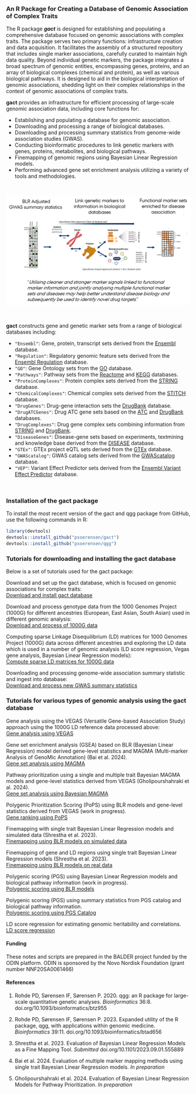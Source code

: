
<!-- README.md is generated from README.Rmd. Please edit that file -->

### An R Package for Creating a Database of Genomic Association of Complex Traits

The R package ***gact*** is designed for establishing and populating a
comprehensive database focused on genomic associations with complex
traits. The package serves two primary functions: infrastructure
creation and data acquisition. It facilitates the assembly of a
structured repository that includes single marker associations,
carefully curated to maintain high data quality. Beyond individual
genetic markers, the package integrates a broad spectrum of genomic
entities, encompassing genes, proteins, and an array of biological
complexes (chemical and protein), as well as various biological
pathways. It is designed to aid in the biological interpretation of
genomic associations, shedding light on their complex relationships in
the context of genomic associations of complex traits.

**gact** provides an infrastructure for efficient processing of
large-scale genomic association data, including core functions for:

- Establishing and populating a database for genomic association.
- Downloading and processing a range of biological databases.
- Downloading and processing summary statistics from genome-wide
  association studies (GWAS).
- Conducting bioinformatic procedures to link genetic markers with
  genes, proteins, metabolites, and biological pathways.
- Finemapping of genomic regions using Bayesian Linear Regression
  models.
- Performing advanced gene set enrichment analysis utilizing a variety
  of tools and methodologies.

<br>

![](Images/Concept.png) <br>

<br>

**gact** constructs gene and genetic marker sets from a range of
biological databases including:

- `"Ensembl"`: Gene, protein, transcript sets derived from the
  [Ensembl](https://www.ensembl.org/index.html) database.
- `"Regulation"`: Regulatory genomic feature sets derived from the
  [Ensembl
  Regulation](https://www.ensembl.org/info/genome/funcgen/index.html)
  database.
- `"GO"`: Gene Ontology sets from the [GO](https://geneontology.org)
  database.
- `"Pathways"`: Pathway sets from the [Reactome](https://reactome.org)
  and [KEGG](https://www.genome.jp/kegg/pathway.html) databases.
- `"ProteinComplexes"`: Protein complex sets derived from the
  [STRING](https://string-db.org) database.
- `"ChemicalComplexes"`: Chemical complex sets derived from the
  [STITCH](http://stitch.embl.de/) database.
- `"DrugGenes"`: Drug-gene interaction sets the
  [DrugBank](https://go.drugbank.com) database.
- `"DrugATCGenes"`: Drug ATC gene sets based on the
  [ATC](https://www.whocc.no/atc_ddd_index/) and
  [DrugBank](https://go.drugbank.com) databases.
- `"DrugComplexes"`: Drug gene complex sets combining information from
  [STRING](https://string-db.org) and
  [DrugBank](https://go.drugbank.com).
- `"DiseaseGenes"`: Disease-gene sets based on experiments, textmining
  and knowledge base derived from the
  [DISEASE](https://diseases.jensenlab.org/Search) database.
- `"GTEx"`: GTEx project eQTL sets derived from the
  [GTEx](https://www.gtexportal.org/home/downloads/adult-gtex/overview)
  database.
- `"GWAScatalog"`: GWAS catalog sets derived from the
  [GWAScatalog](https://www.ebi.ac.uk/gwas/) database.
- `"VEP"`: Variant Effect Predictor sets derived from the [Ensembl
  Variant Effect
  Predictor](https://grch37.ensembl.org/info/docs/tools/vep) database.

<br>

### Installation of the gact package

To install the most recent version of the gact and qgg package from
GitHub, use the following commands in R:

``` r
library(devtools)
devtools::install_github("psoerensen/gact")
devtools::install_github("psoerensen/qgg")
```

### Tutorials for downloading and installing the gact database

Below is a set of tutorials used for the gact package:

Download and set up the gact database, which is focused on genomic
associations for complex traits:  
[Download and install gact
database](Document/Download_and_install_gact_database.html)

Download and process genotype data from the 1000 Genomes Project (1000G)
for different ancestries (European, East Asian, South Asian) used in
different genomic analysis:  
[Download and process of 1000G data](Document/Process_1000G.html)

Computing sparse Linkage Disequilibrium (LD) matrices for 1000 Genomes
Project (1000G) data across different ancestries and exploring the LD
data which is used in a number of genomic analysis (LD score regression,
Vegas gene analysis, Bayesian Linear Regression models):  
[Compute sparse LD matrices for 1000G
data](Document/Compute_sparseLD_1000G.html)

Downloading and processing genome-wide association summary statistic and
ingest into database:  
[Download and process new GWAS summary
statistics](Document/Download_and_process_gwas.html)

### Tutorials for various types of genomic analysis using the gact database

Gene analysis using the VEGAS (Versatile Gene-based Association Study)
approach using the 1000G LD reference data processed above:  
[Gene analysis using VEGAS](Document/Gene_analysis_vegas.html)

Gene set enrichment analysis (GSEA) based on BLR (Bayesian Linear
Regression) model derived gene-level statistics and MAGMA (Multi-marker
Analysis of GenoMic Annotation) (Bai et al. 2024).  
[Gene set analysis using MAGMA](Document/Gene_set_analysis_magma.html)

Pathway prioritization using a single and multiple trait Bayesian MAGMA
models and gene-level statistics derived from VEGAS (Gholipourshahraki
et al. 2024).  
[Gene set analysis using Bayesian
MAGMA](Document/Gene_set_analysis_bayesian_magma.html)

Polygenic Prioritization Scoring (PoPS) using BLR models and gene-level
statistics derived from VEGAS (work in progress).  
[Gene ranking using PoPS](Document/Gene_ranking_bayesian_pops.html)

Finemapping with single trait Bayesian Linear Regression models and
simulated data (Shrestha et al. 2023).  
[Finemapping using BLR models on simulated
data](Document/Finemapping_bayesian_linear_regression_simulated_data.html)

Finemapping of gene and LD regions using single trait Bayesian Linear
Regression models (Shrestha et al. 2023).  
[Finemapping using BLR models on real
data](Document/Finemapping_bayesian_linear_regression_real_data.html)

Polygenic scoring (PGS) using Bayesian Linear Regression models and
biological pathway information (work in progress).  
[Polygenic scoring using BLR
models](Document/Polygenic_scoring_bayesian_linear_regression.html)

Polygenic scoring (PGS) using summary statistics from PGS catalog and
biological pathway information.  
[Polygenic scoring using PGS
Catalog](Document/Polygenic_scoring_pgscatalog.html)

LD score regression for estimating genomic heritability and
correlations.  
[LD score regression](Document/LD_score_regression.html)

#### Funding

These notes and scripts are prepared in the BALDER project funded by the
ODIN platform. ODIN is sponsored by the Novo Nordisk Foundation (grant
number NNF20SA0061466)

#### References

1.  Rohde PD, Sørensen IF, Sørensen P. 2020. qgg: an R package for
    large-scale quantitative genetic analyses. *Bioinformatics* 36:8.
    doi.org/10.1093/bioinformatics/btz955

2.  Rohde PD, Sørensen IF, Sørensen P. 2023. Expanded utility of the R
    package, qgg, with applications within genomic medicine.
    *Bioinformatics* 39:11. doi.org/10.1093/bioinformatics/btad656

3.  Shrestha et al. 2023. Evaluation of Bayesian Linear Regression
    Models as a Fine Mapping Tool. *Submitted*
    doi.org/10.1101/2023.09.01.555889

4.  Bai et al. 2024. Evaluation of multiple marker mapping methods using
    single trait Bayesian Linear Regression models. *In preparation*

5.  Gholipourshahraki et al. 2024. Evaluation of Bayesian Linear
    Regression Models for Pathway Prioritization. *In preparation*

<!-- ### Need -->
<!-- The genomic research community is accumulating vast quantities of data on genomic associations with complex traits at an unprecedented pace. The primary challenges are the complexity of biologically interpreting genomic data and the absence of a unified repository capable of supporting both the storage of diverse genomic information and complex bioinformatic analyses. This repository is essential for facilitating the interpretation of large-scale genomic association data, bridging the gap between data collection and biological understanding. -->
<!-- ### Approach -->
<!-- We provide a streamlined solution that enhances research efficiency and fosters a deeper biological comprehension of genomic associations, addressing both current challenges and enabling future discoveries by providing: -->
<!-- * Infrastructure Creation: Establishes an accessible, structured database for genomic data, ensuring ease of organization and access. -->
<!-- * Data Acquisition: Automates the collection and integration of biological databases and GWAS summary statistics, simplifying the assembly of diverse genomic data. -->
<!-- * Bioinformatic Analysis: Offers tools for linking genetic markers to genes, proteins, and pathways, facilitating a deeper genetic understanding of complex traits. -->
<!-- * Advanced Analytical Tools: Supports precise genomic region mapping and enrichment analysis, enhancing the analysis of genetic contributions to complex traits. -->
<!-- ### Benefit -->
<!-- Our solution's benefits collectively enhance the capacity for advanced genomic research, making our software a valuable tool for uncovering deeper insights into complex traits and driving forward the field of genomics. -->
<!-- * Comprehensive Genomic Analysis: Enables detailed studies of complex traits through efficient data processing and analysis tools, allowing for more in-depth research outcomes. -->
<!-- * Streamlined Workflow: Automates data handling, saving considerable time and resources, thus facilitating more ambitious genomic research projects. -->
<!-- * Enhanced Data Quality: Ensures the reliability of research findings through meticulous curation and sophisticated analytical techniques, raising the standard of data integrity. -->
<!-- * Innovative Research Opportunities: Opens the door to groundbreaking studies by integrating diverse bioinformatic tools and methodologies, fostering innovation in genomic research. -->
<!-- ### Competition -->
<!-- Compared to other genomic databases and analysis tools, our software stands out due to its: -->
<!-- * All-encompassing Approach: It not only compiles an extensive range of genomic data but also provides advanced tools for bioinformatic analysis and interpretation, offering a more holistic solution for genomic research. -->
<!-- * Automation and Efficiency: The package's ability to automate the downloading, processing, and analysis of complex genomic data sets it apart, enhancing research efficiency. -->
<!-- * Quality and Reliability: Emphasizing rigorous data curation and the use of advanced analytical techniques ensures that the gact package meets the highest standards of data integrity and research validity. -->
<!-- In summary, our software addresses the critical needs of the genomic research community by providing an integrated, efficient, and high-quality platform for exploring genomic associations with complex traits, significantly advancing the potential for discovery and innovation in the field. -->

